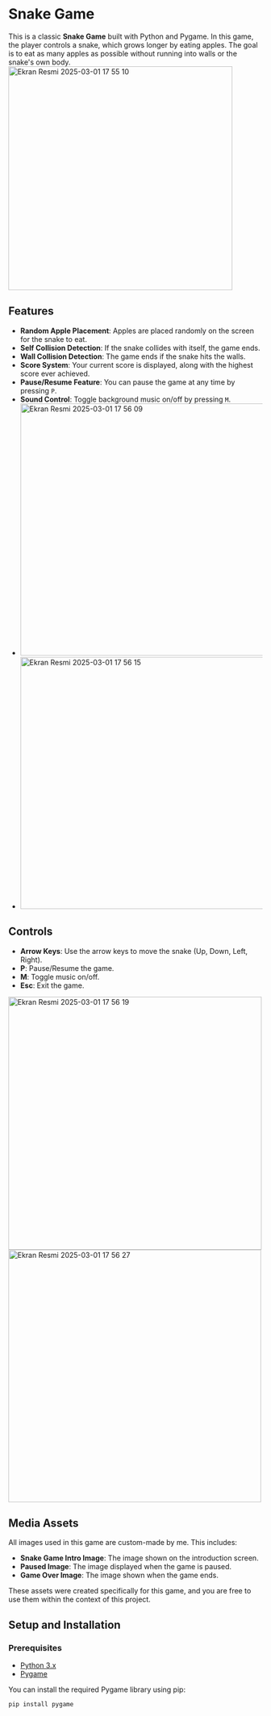 # Snake Game

This is a classic **Snake Game** built with Python and Pygame. In this game, the player controls a snake, which grows longer by eating apples. The goal is to eat as many apples as possible without running into walls or the snake's own body.
<img width="444" alt="Ekran Resmi 2025-03-01 17 55 10" src="https://github.com/user-attachments/assets/80fbbf87-94f5-46f9-b50f-47fa6bafaaa7" />



## Features
- **Random Apple Placement**: Apples are placed randomly on the screen for the snake to eat.
- **Self Collision Detection**: If the snake collides with itself, the game ends.
- **Wall Collision Detection**: The game ends if the snake hits the walls.
- **Score System**: Your current score is displayed, along with the highest score ever achieved.
- **Pause/Resume Feature**: You can pause the game at any time by pressing `P`.
- **Sound Control**: Toggle background music on/off by pressing `M`.
- <img width="500" alt="Ekran Resmi 2025-03-01 17 56 09" src="https://github.com/user-attachments/assets/e87426d6-9a3a-4aac-a567-2ee5f876159a" />
- <img width="500" alt="Ekran Resmi 2025-03-01 17 56 15" src="https://github.com/user-attachments/assets/a3048d77-32a2-4619-97ba-857d9115f404" />


## Controls
- **Arrow Keys**: Use the arrow keys to move the snake (Up, Down, Left, Right).
- **P**: Pause/Resume the game.
- **M**: Toggle music on/off.
- **Esc**: Exit the game.
<img width="502" alt="Ekran Resmi 2025-03-01 17 56 19" src="https://github.com/user-attachments/assets/5e7ef0f5-03b6-4190-b355-de577c96556f" />
<img width="501" alt="Ekran Resmi 2025-03-01 17 56 27" src="https://github.com/user-attachments/assets/a4429aa6-53c9-41e7-8060-eb287c32996b" />

## Media Assets

All images used in this game are custom-made by me. This includes:
- **Snake Game Intro Image**: The image shown on the introduction screen.
- **Paused Image**: The image displayed when the game is paused.
- **Game Over Image**: The image shown when the game ends.


These assets were created specifically for this game, and you are free to use them within the context of this project.

## Setup and Installation

### Prerequisites
- [Python 3.x](https://www.python.org/downloads/)
- [Pygame](https://www.pygame.org/news)

You can install the required Pygame library using pip:
```bash
pip install pygame
